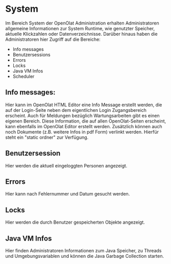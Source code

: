 # System

Im Bereich System der OpenOlat Administration erhalten Administratoren
allgemeine Informationen zur System Runtime, wie genutzter Speicher, aktuelle
Klickzahlen oder Datenverzeichnisse. Darüber hinaus haben die Administratoren
hier Zugriff auf die Bereiche:

  * Info messages
  * Benutzersessions
  * Errors
  * Locks
  * Java VM Infos
  * Scheduler

## Info messages:

Hier kann im OpenOlat HTML Editor eine Info Message erstellt werden, die auf
der Login-Seite neben dem eigentlichen Login Zugangsbereich erscheint. Auch
für Meldungen bezüglich Wartungsarbeiten gibt es einen eigenen Bereich. Diese
Information, die auf allen OpenOlat-Seiten erscheint, kann ebenfalls im
OpenOlat Editor erstellt werden. Zusätzlich können auch noch Dokumente (z.B.
weitere Infos in pdf Form) verlinkt werden. Hierfür steht ein "static ordner"
zur Verfügung.

## Benutzersession

Hier werden die aktuell eingeloggten Personen angezeigt.

## Errors

Hier kann nach Fehlernummer und Datum gesucht werden.

## Locks

Hier werden die durch Benutzer gespeicherten Objekte angezeigt.

## Java VM Infos

Hier finden Administratoren Informationen zum Java Speicher, zu Threads und
Umgebungsvariablen und können die Java Garbage Collection starten.

